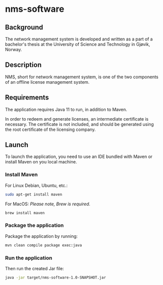 # nms-software

## Background

The network management system is developed and written as a part of a bachelor's thesis at the University of Science 
and Technology in Gjøvik, Norway.

## Description

NMS, short for network management system, is one of the two components of an offline license management system.

## Requirements

The application requires Java 11 to run, in addition to Maven.

In order to redeem and generate licenses, an intermediate certificate is necessary. The certificate is not included, 
and should be generated using the root certificate of the licensing company. 

## Launch
To launch the application, you need to use an IDE bundled with Maven or install Maven on you local machine.

### Install Maven

For Linux Debian, Ubuntu, etc.:

```bash
sudo apt-get install maven
```

For MacOS:
_Please note, Brew is required._

```bash
brew install maven
```

### Package the application

Package the application by running:

```bash
mvn clean compile package exec:java
```

### Run the application

Then run the created Jar file:

```bash
java -jar target/nms-software-1.0-SNAPSHOT.jar
```
